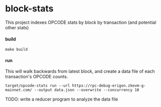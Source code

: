 # block-stats

This project indexes OPCODE stats by block by transaction (and potential other stats)

#### build

```shell
make build
```

#### run

This will walk backwards from latest block, and create a data file of each transaction's OPCODE counts. 

```shell
target/opcode-stats run --url https://rpc-debug-erigon.zkevm-g-mainnet.com/ --output data.json --overwrite --concurrency 10
```

TODO: write a reducer program to analyze the data file 



